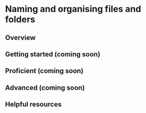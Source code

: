 # Naming and organising files and folders

## Overview 


## Getting started (coming soon)


## Proficient (coming soon)


## Advanced (coming soon)


## Helpful resources    
